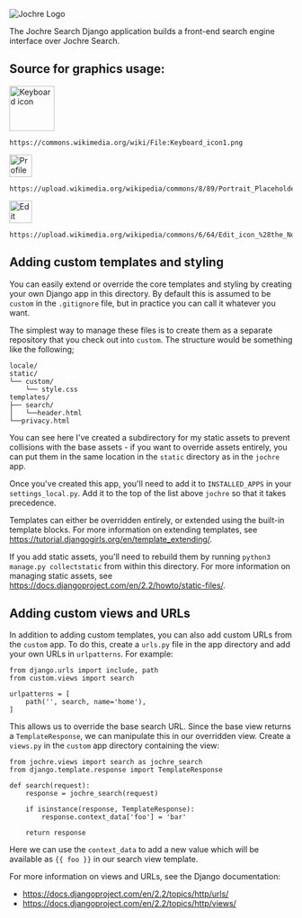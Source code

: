 ![Jochre Logo](https://raw.githubusercontent.com/wiki/urieli/jochre/images/jochreLogo300px.png)

The Jochre Search Django application builds a front-end search engine interface over Jochre Search.

## Source for graphics usage:

<img src="https://upload.wikimedia.org/wikipedia/commons/5/59/Keyboard_icon1.png" alt="Keyboard icon" width="80" />

```
https://commons.wikimedia.org/wiki/File:Keyboard_icon1.png
```

<img src="https://upload.wikimedia.org/wikipedia/commons/8/89/Portrait_Placeholder.png" alt="Profile placeholder" width="40" />

```
https://upload.wikimedia.org/wikipedia/commons/8/89/Portrait_Placeholder.png
```

<img src="https://upload.wikimedia.org/wikipedia/commons/6/64/Edit_icon_%28the_Noun_Project_30184%29.svg" alt="Edit icon" width="40" />

```
https://upload.wikimedia.org/wikipedia/commons/6/64/Edit_icon_%28the_Noun_Project_30184%29.svg
```

## Adding custom templates and styling

You can easily extend or override the core templates and styling by creating your own Django app in this directory. By default this is assumed to be `custom` in the `.gitignore` file, but in practice you can call it whatever you want.

The simplest way to manage these files is to create them as a separate repository that you check out into `custom`. The structure would be something like the following;

```
locale/
static/
└── custom/
    └── style.css
templates/
├── search/
│   └──header.html
└──privacy.html
```

You can see here I've created a subdirectory for my static assets to prevent collisions with the base assets - if you want to override assets entirely, you can put them in the same location in the `static` directory as in the `jochre` app.

Once you've created this app, you'll need to add it to `INSTALLED_APPS` in your `settings_local.py`. Add it to the top of the list above `jochre` so that it takes precedence.

Templates can either be overridden entirely, or extended using the built-in template blocks. For more information on extending templates, see https://tutorial.djangogirls.org/en/template_extending/.

If you add static assets, you'll need to rebuild them by running `python3 manage.py collectstatic` from within this directory. For more information on managing static assets, see https://docs.djangoproject.com/en/2.2/howto/static-files/.

## Adding custom views and URLs

In addition to adding custom templates, you can also add custom URLs from the `custom` app. To do this, create a `urls.py` file in the app directory and add your own URLs in `urlpatterns`. For example:

```python3
from django.urls import include, path
from custom.views import search

urlpatterns = [
    path('', search, name='home'),
]
```

This allows us to override the base search URL. Since the base view returns a `TemplateResponse`, we can manipulate this in our overridden view. Create a `views.py` in the `custom` app directory containing the view:

```python3
from jochre.views import search as jochre_search
from django.template.response import TemplateResponse

def search(request):
    response = jochre_search(request)

    if isinstance(response, TemplateResponse):
        response.context_data['foo'] = 'bar'

    return response
```

Here we can use the `context_data` to add a new value which will be available as `{{ foo }}` in our search view template.

For more information on views and URLs, see the Django documentation:
- https://docs.djangoproject.com/en/2.2/topics/http/urls/
- https://docs.djangoproject.com/en/2.2/topics/http/views/
